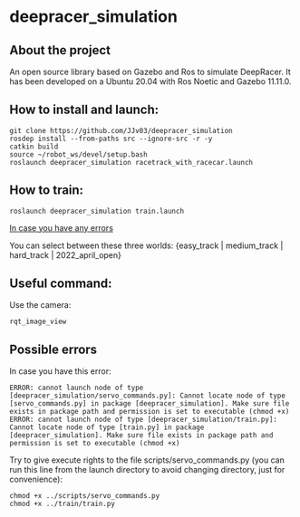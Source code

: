 # deepracer_simulation

## About the project

An open source library based on Gazebo and Ros to simulate DeepRacer. It has been developed on a Ubuntu 20.04 with Ros Noetic and Gazebo 11.11.0. 

## How to install and launch:

    git clone https://github.com/JJv03/deepracer_simulation
    rosdep install --from-paths src --ignore-src -r -y
    catkin build
    source ~/robot_ws/devel/setup.bash
    roslaunch deepracer_simulation racetrack_with_racecar.launch

## How to train:

    roslaunch deepracer_simulation train.launch

[In case you have any errors](#possible-errors)
    
You can select between these three worlds: {easy_track | medium_track | hard_track | 2022_april_open}

## Useful command:

Use the camera:

    rqt_image_view

## Possible errors

In case you have this error:

    ERROR: cannot launch node of type [deepracer_simulation/servo_commands.py]: Cannot locate node of type [servo_commands.py] in package [deepracer_simulation]. Make sure file exists in package path and permission is set to executable (chmod +x)
    ERROR: cannot launch node of type [deepracer_simulation/train.py]: Cannot locate node of type [train.py] in package [deepracer_simulation]. Make sure file exists in package path and permission is set to executable (chmod +x)
    
Try to give execute rights to the file scripts/servo_commands.py (you can run this line from the launch directory to avoid changing directory, just for convenience):

    chmod +x ../scripts/servo_commands.py
    chmod +x ../train/train.py
